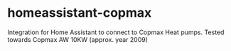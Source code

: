 # homeassistant-copmax

Integration for Home Assistant to connect to Copmax Heat pumps.
Tested towards Copmax AW 10KW (approx. year 2009)
